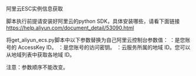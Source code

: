 阿里云ESC实例信息获取

脚本执行前提请安装好阿里云的python SDK，具体安装哪些，请看下面链接
https://help.aliyun.com/document_detail/53090.html

将get_aliyun_ecs.py脚本中以下参数替换为自己阿里云控制台参数值：
<access-key-id>：是您账号的 AccessKey ID。
<access-key-secret>：是您账号的访问密钥。
<region-id>：云服务所属的地域 ID。您可以从地域列表中获取各地域 ID。

注意：参数顺序不能改变。
